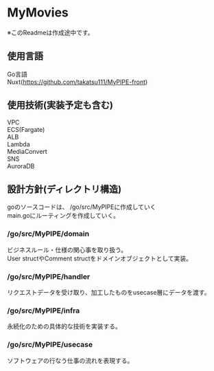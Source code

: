 # MyMovies
※このReadmeは作成途中です。
## 使用言語
Go言語  
Nuxt(https://github.com/takatsu111/MyPIPE-front)

## 使用技術(実装予定も含む)
VPC  
ECS(Fargate)  
ALB  
Lambda  
MediaConvert  
SNS  
AuroraDB

## 設計方針(ディレクトリ構造)
goのソースコードは、 /go/src/MyPIPEに作成していく  
main.goにルーティングを作成していく。
### /go/src/MyPIPE/domain
ビジネスルール・仕様の関心事を取り扱う。  
User structやComment structをドメインオブジェクトとして実装。

### /go/src/MyPIPE/handler
リクエストデータを受け取り、加工したものをusecase層にデータを渡す。

### /go/src/MyPIPE/infra
永続化のための具体的な技術を実装する。

### /go/src/MyPIPE/usecase
ソフトウェアの行なう仕事の流れを表現する。
